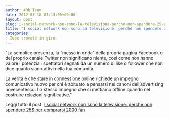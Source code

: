 ```yaml
---
author: 40k Team
date: 2012-05-18 07:13:05+00:00
layout: post
slug: i-social-network-non-sono-la-televisione-perche-non-spendere-25-per-comprarsi-2000-fan-i-media-mondo-la-mutazione-che-vedo-attorno-a-me
title: "I social network non sono la televisione: perché non spendere 25$ per comprarsi 2000 fan"
categories:
- Idee trovate in giro
---
```


"La semplice presenza, la “messa in onda” della propria pagina Facebook o del proprio canale Twitter non significano niente, così come non hanno valore i potenziali spettatori segnati da un numero di like o follower che non dice quanto siano attivi nella tua comunità.

La verità è che stare in connessione online richiede un impegno comunicativo nuovo per chi è abituato a pensarsi nei canoni dell’advertising novecentesco. Lo stesso impegno che ci mettiamo offline quando nel costruire relazioni significative."

Leggi tutto il post: [I social network non sono la televisione: perché non spendere 25$ per comprarsi 2000 fan](http://mediamondo.wordpress.com/2012/05/17/i-social-network-non-sono-la-televisione-perche-non-spendere-25-per-comprarsi-2000-fan/)
